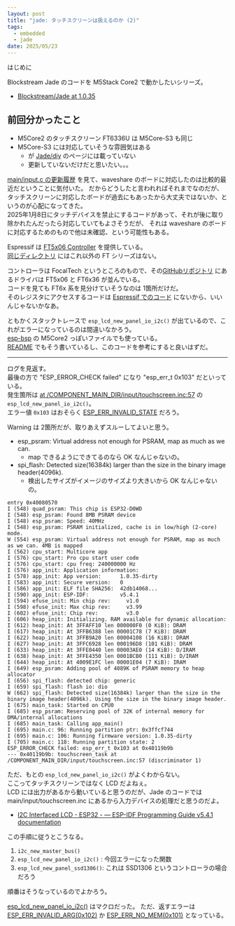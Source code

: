 ```yaml
---
layout: post
title: "jade: タッチスクリーンは扱えるのか (2)"
tags:
  - embedded
  - jade
date: 2025/05/23
---
```


はじめに

Blockstream Jade のコードを M5Stack Core2 で動かしたいシリーズ。

* [Blockstream/Jade at 1.0.35](https://github.com/Blockstream/Jade/tree/1.0.35)

## 前回分かったこと

* M5Core2 のタッチスクリーン FT6336U は M5Core-S3 も同じ
* M5Core-S3 には対応していそうな雰囲気はある
  * が [Jade/diy](https://github.com/Blockstream/Jade/blob/1.0.35/diy/README.md) のページには載っていない
  * 更新していないだけだと思いたい。。。

[main/input.c の更新履歴](https://github.com/Blockstream/Jade/commits/1.0.35/main/input/touchscreen.inc) を見て、waveshare のボードに対応したのは比較的最近だということに気付いた。
だからどうしたと言われればそれまでなのだが、タッチスクリーンに対応したボードが過去にもあったから大丈夫ではないか、というのが心配になってきた。  
2025年1月8日にタッチデバイスを禁止にするコードがあって、それが後に取り除かれたんだったら対応していてもよさそうだが、
それは waveshare のボードに対応するためのもので他は未確認、という可能性もある。

Espressif は [FT5x06 Controller](https://components.espressif.com/components/espressif/esp_lcd_touch_ft5x06/versions/1.0.7) を提供している。  
[同じディレクトリ](https://github.com/espressif/esp-bsp/tree/master/components/lcd_touch) にはこれ以外の FT シリーズはない。  

コントローラは FocalTech というところのもので、その[GitHubリポジトリ](https://github.com/focaltech-systems/drivers-input-touchscreen-FTS_driver) にあるドライバは FT5x06 と FT6x36 が並んでいる。  
コードを見ても FT6x 系を見分けていそうなのは 1箇所だけだ。  
そのレジスタにアクセスするコードは [Espressif でのコード](https://github.com/espressif/esp-bsp/blob/master/components/lcd_touch/esp_lcd_touch_ft5x06/esp_lcd_touch_ft5x06.c) にないから、いいんじゃないかなあ。

ともかくスタックトレースで `esp_lcd_new_panel_io_i2c()` が出ているので、これがエラーになっているのは間違いなかろう。  
[esp-bsp](https://github.com/espressif/esp-bsp/blob/5705ac7871989df3b9a84ece3ff8a44e0b5c1d63/bsp/m5stack_core_2/m5stack_core_2.c#L577) の M5Core2 っぽいファイルでも使っている。  
[README](https://github.com/espressif/esp-bsp/blob/5705ac7871989df3b9a84ece3ff8a44e0b5c1d63/bsp/m5stack_core_2/README.md) でもそう書いているし、このコードを参考にすると良いはずだ。

----

ログを見返す。  
最後の方で "ESP_ERROR_CHECK failed" になり "esp_err_t 0x103" だといっている。  
発生箇所は [at /COMPONENT_MAIN_DIR/input/touchscreen.inc:57](https://github.com/Blockstream/Jade/blob/1.0.35/main/input/touchscreen.inc#L57) の `esp_lcd_new_panel_io_i2c()`。  
エラー値 `0x103` はおそらく [ESP_ERR_INVALID_STATE](https://github.com/espressif/esp-idf/blob/27d68f57e6bdd3842cd263585c2c352698a9eda2/components/esp_common/include/esp_err.h#L27) だろう。

Warning は 2箇所だが、取りあえずスルーしてよいと思う。  

* esp_psram: Virtual address not enough for PSRAM, map as much as we can.
  * map できるようにできてるのなら OK なんじゃないの。
* spi_flash: Detected size(16384k) larger than the size in the binary image header(4096k).
  * 検出したサイズがイメージのサイズより大きいから OK なんじゃないの。

```log
entry 0x40080570
I (548) quad_psram: This chip is ESP32-D0WD
I (548) esp_psram: Found 8MB PSRAM device
I (548) esp_psram: Speed: 40MHz
I (548) esp_psram: PSRAM initialized, cache is in low/high (2-core) mode.
W (554) esp_psram: Virtual address not enough for PSRAM, map as much as we can. 4MB is mapped
I (562) cpu_start: Multicore app
I (576) cpu_start: Pro cpu start user code
I (576) cpu_start: cpu freq: 240000000 Hz
I (576) app_init: Application information:
I (578) app_init: App version:      1.0.35-dirty
I (583) app_init: Secure version:   0
I (586) app_init: ELF file SHA256:  42db14068...
I (590) app_init: ESP-IDF:          v5.4.1
I (594) efuse_init: Min chip rev:     v1.0
I (598) efuse_init: Max chip rev:     v3.99 
I (602) efuse_init: Chip rev:         v3.0
I (606) heap_init: Initializing. RAM available for dynamic allocation:
I (612) heap_init: At 3FFAFF10 len 000000F0 (0 KiB): DRAM
I (617) heap_init: At 3FFB6388 len 00001C78 (7 KiB): DRAM
I (622) heap_init: At 3FFB9A20 len 00004108 (16 KiB): DRAM
I (627) heap_init: At 3FFC6928 len 000196D8 (101 KiB): DRAM
I (633) heap_init: At 3FFE0440 len 00003AE0 (14 KiB): D/IRAM
I (638) heap_init: At 3FFE4350 len 0001BCB0 (111 KiB): D/IRAM
I (644) heap_init: At 4009E1FC len 00001E04 (7 KiB): IRAM
I (649) esp_psram: Adding pool of 4089K of PSRAM memory to heap allocator
I (656) spi_flash: detected chip: generic
I (659) spi_flash: flash io: dio
W (662) spi_flash: Detected size(16384k) larger than the size in the binary image header(4096k). Using the size in the binary image header.
I (675) main_task: Started on CPU0
I (685) esp_psram: Reserving pool of 32K of internal memory for DMA/internal allocations
I (685) main_task: Calling app_main()
I (695) main.c: 96: Running partition ptr: 0x3ffcf744
I (695) main.c: 106: Running firmware version: 1.0.35-dirty
I (705) main.c: 118: Running partition state: 2
ESP_ERROR_CHECK failed: esp_err_t 0x103 at 0x40119b9b
--- 0x40119b9b: touchscreen_task at /COMPONENT_MAIN_DIR/input/touchscreen.inc:57 (discriminator 1)
```

ただ、もとの `esp_lcd_new_panel_io_i2c()` がよくわからない。  
ここってタッチスクリーンではなく LCD だよねぇ。  
LCD には出力があるから動いていると思うのだが、Jade のコードでは main/input/touchscreen.inc にあるから入力デバイスの処理だと思うのだよ。

* [I2C Interfaced LCD - ESP32 - — ESP-IDF Programming Guide v5.4.1 documentation](https://docs.espressif.com/projects/esp-idf/en/stable/esp32/api-reference/peripherals/lcd/i2c_lcd.html)

この手順に従うとこうなる。

1. `i2c_new_master_bus()`
2. `esp_lcd_new_panel_io_i2c()` : 今回エラーになった関数
3. `esp_lcd_new_panel_ssd1306()`: これは SSD1306 というコントローラの場合だろう

順番はそうなっているのでよかろう。

[esp_lcd_new_panel_io_i2c()](https://docs.espressif.com/projects/esp-idf/en/stable/esp32/api-reference/peripherals/lcd/i2c_lcd.html#c.esp_lcd_new_panel_io_i2c) はマクロだった。
ただ、返すエラーは [ESP_ERR_INVALID_ARG(0x102)](https://docs.espressif.com/projects/esp-idf/en/stable/esp32/api-reference/system/esp_err.html#c.ESP_ERR_INVALID_ARG) か [ESP_ERR_NO_MEM(0x101)](https://docs.espressif.com/projects/esp-idf/en/stable/esp32/api-reference/system/esp_err.html#c.ESP_ERR_NO_MEM) となっている。  

